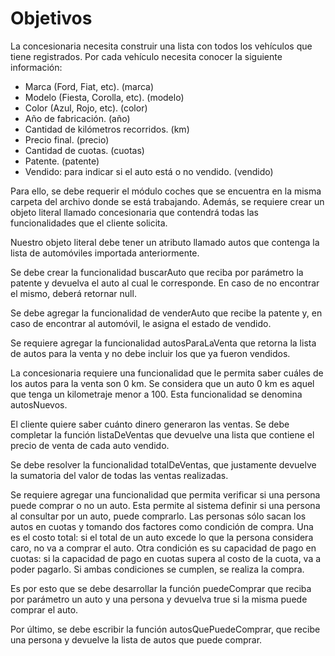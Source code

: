 # Objetivos
La concesionaria necesita construir una lista con todos los vehículos que tiene registrados. Por cada vehículo necesita conocer la siguiente información:
+ Marca (Ford, Fiat, etc). (marca)
+ Modelo (Fiesta, Corolla, etc). (modelo)
+ Color (Azul, Rojo, etc). (color)
+ Año de fabricación. (año)
+ Cantidad de kilómetros recorridos. (km)
+ Precio final. (precio)
+ Cantidad de cuotas. (cuotas)
+ Patente. (patente)
+ Vendido: para indicar si el auto está o no vendido. (vendido)

Para ello, se debe requerir el módulo coches que se encuentra en la misma carpeta del archivo donde se está trabajando. Además, se requiere crear un objeto literal llamado 
concesionaria que contendrá todas las funcionalidades que el cliente solicita.

Nuestro objeto literal debe tener un atributo llamado autos que contenga la lista de automóviles importada anteriormente.

Se debe crear la funcionalidad buscarAuto que reciba por parámetro la patente y devuelva el auto al cual le corresponde. En caso de no encontrar el mismo, deberá 
retornar null.

Se debe agregar la funcionalidad de venderAuto que recibe la patente y, en caso de encontrar al automóvil, le asigna el estado de vendido.

Se requiere agregar la funcionalidad autosParaLaVenta que retorna la lista de autos para la venta y no debe incluir los que ya fueron
vendidos.

La concesionaria requiere una funcionalidad que le permita saber cuáles de los autos para la venta son 0 km. Se considera que un auto 0 km es aquel que tenga 
un kilometraje menor a 100. Esta funcionalidad se denomina autosNuevos.

El cliente quiere saber cuánto dinero generaron las ventas. Se debe completar la función listaDeVentas que devuelve una lista que contiene el precio de venta de cada 
auto vendido.

Se debe resolver la funcionalidad totalDeVentas, que justamente devuelve la sumatoria del valor de todas las ventas realizadas. 

Se requiere agregar una funcionalidad que permita verificar si una persona puede comprar o no un auto. Esta permite al sistema definir si una persona al consultar por un auto, 
puede comprarlo. Las personas sólo sacan los autos en cuotas y tomando dos factores como condición de compra. Una es el costo total: si el total de un auto excede 
lo que la persona considera caro, no va a comprar el auto. Otra condición es su capacidad de pago en cuotas: si la capacidad de pago en cuotas supera al costo de la cuota, 
va a poder pagarlo. Si ambas condiciones se cumplen, se realiza la compra.

Es por esto que se debe desarrollar la función puedeComprar que reciba por parámetro un auto y una persona y devuelva true si la misma puede comprar el auto.

Por último, se debe escribir la función autosQuePuedeComprar, que recibe una persona y devuelve la lista de autos que puede comprar.
